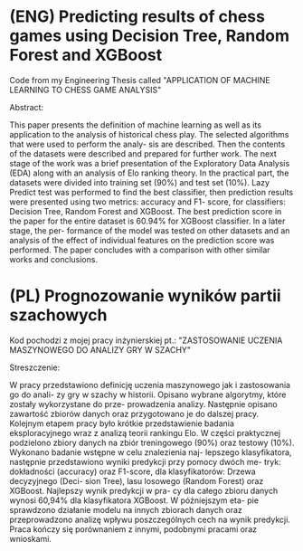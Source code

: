# (ENG) Predicting results of chess games using Decision Tree, Random Forest and XGBoost

Code from my Engineering Thesis called "APPLICATION OF MACHINE LEARNING TO CHESS GAME ANALYSIS"

Abstract:

This paper presents the definition of machine learning as well as its application to the analysis of historical chess play. The selected algorithms that were used to perform the analy- sis are described. Then the contents of the datasets were described and prepared for further work. The next stage of the work was a brief presentation of the Exploratory Data Analysis (EDA) along with an analysis of Elo ranking theory. In the practical part, the datasets were divided into training set (90%) and test set (10%). Lazy Predict test was performed to find the best classifier, then prediction results were presented using two metrics: accuracy and F1- score, for classifiers: Decision Tree, Random Forest and XGBoost. The best prediction score in the paper for the entire dataset is 60.94% for XGBoost classifier. In a later stage, the per- formance of the model was tested on other datasets and an analysis of the effect of individual features on the prediction score was performed. The paper concludes with a comparison with other similar works and conclusions.

# (PL) Prognozowanie wyników partii szachowych

Kod pochodzi z mojej pracy inżynierskiej pt.: "ZASTOSOWANIE UCZENIA MASZYNOWEGO DO ANALIZY GRY W SZACHY"

Streszczenie:

W pracy przedstawiono definicję uczenia maszynowego jak i zastosowania go do anali- zy gry w szachy w historii. Opisano wybrane algorytmy, które zostały wykorzystane do prze- prowadzenia analizy. Następnie opisano zawartość zbiorów danych oraz przygotowano je do dalszej pracy. Kolejnym etapem pracy było krótkie przedstawienie badania eksploracyjnego wraz z analizą teorii rankingu Elo. W części praktycznej podzielono zbiory danych na zbiór treningowego (90%) oraz testowy (10%). Wykonano badanie wstępne w celu znalezienia naj- lepszego klasyfikatora, następnie przedstawiono wyniki predykcji przy pomocy dwóch me- tryk: dokładności (accuracy) oraz F1-score, dla klasyfikatorów: Drzewa decyzyjnego (Deci- sion Tree), lasu losowego (Random Forest) oraz XGBoost. Najlepszy wynik predykcji w pra- cy dla całego zbioru danych wynosi 60,94% dla klasyfikatora XGBoost. W późniejszym eta- pie sprawdzono działanie modelu na innych zbiorach danych oraz przeprowadzono analizę wpływu poszczególnych cech na wynik predykcji. Praca kończy się porównaniem z innymi, podobnymi pracami oraz wnioskami.
